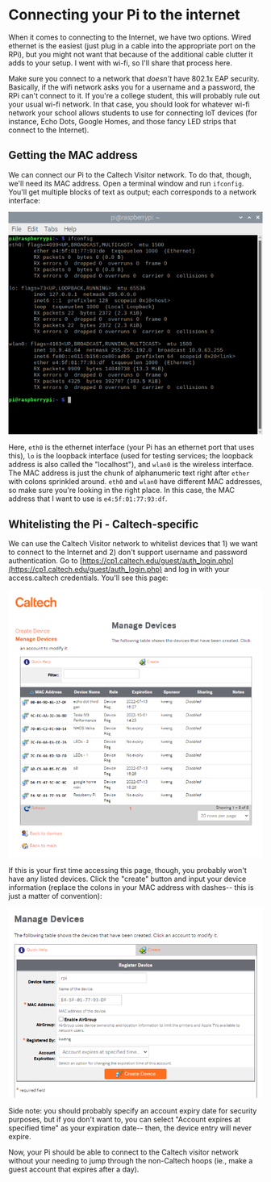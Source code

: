# Connecting your Pi to the internet
When it comes to connecting to the Internet, we have two options. Wired ethernet is the easiest (just plug in a cable into the appropriate port on the RPi), but you might not want that because of the additional cable clutter it adds to your setup. I went with wi-fi, so I'll share that process here.

Make sure you connect to a network that *doesn't* have 802.1x EAP security. Basically, if the wifi network asks you for a username and a password, the RPi can't connect to it. If you're a college student, this will probably rule out your usual wi-fi network. In that case, you should look for whatever wi-fi network your school allows students to use for connecting IoT devices (for instance, Echo Dots, Google Homes, and those fancy LED strips that connect to the Internet).

## Getting the MAC address
We can connect our Pi to the Caltech Visitor network. To do that, though, we'll need its MAC address. Open a terminal window and run `ifconfig`. You'll get multiple blocks of text as output; each corresponds to a network interface:

![ifconfig output](../images/ifconfig.png)

Here, `eth0` is the ethernet interface (your Pi has an ethernet port that uses this), `lo` is the loopback interface (used for testing services; the loopback address is also called the "localhost"), and `wlan0` is the wireless interface. The MAC address is just the chunk of alphanumeric text right after `ether` with colons sprinkled around. `eth0` and `wlan0` have different MAC addresses, so make sure you're looking in the right place. In this case, the MAC address that I want to use is `e4:5f:01:77:93:df`.

## Whitelisting the Pi - Caltech-specific

We can use the Caltech Visitor network to whitelist devices that 1) we want to connect to the Internet and 2) don't support username and password authentication. Go to [https://cp1.caltech.edu/guest/auth_login.php](https://cp1.caltech.edu/guest/auth_login.php) and log in with your access.caltech credentials. You'll see this page:

![cp1.caltech.edu page](../images/cp1.png)

If this is your first time accessing this page, though, you probably won't have any listed devices. Click the "create" button and input your device information (replace the colons in your MAC address with dashes-- this is just a matter of convention):

![creating a whitelisted device entry on cp1.caltech.edu](../images/cp1_create.png)

Side note: you should probably specify an account expiry date for security purposes, but if you don't want to, you can select "Account expires at specified time" as your expiration date-- then, the device entry will never expire.

Now, your Pi should be able to connect to the Caltech visitor network without your needing to jump through the non-Caltech hoops (ie., make a guest account that expires after a day).